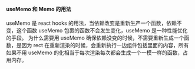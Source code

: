 #### useMemo 和 Memo 的用法

useMemo 是 react hooks 的用法，当依赖改变是重新生产一个函数，依赖不变，这个函数 useMemo 包裹的函数不会发生变化，useMemo 是一种性能优化的手段。
为什么需要用 useMemo 确保依赖没变的时候，不需要重新生成一个函数，是因为 rect 在重新渲染的时候，会重新执行一边组件包括里面的内容，所有如果不用 useMemo 的化相当于每次渲染每次都会生成一个一模一样的函数，占用内存。
